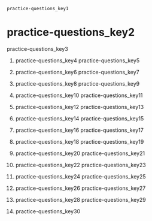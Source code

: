```ngMeta
practice-questions_key1
```
# practice-questions_key2
practice-questions_key3

1. practice-questions_key4
practice-questions_key5

2. practice-questions_key6
practice-questions_key7

3. practice-questions_key8
practice-questions_key9

4. practice-questions_key10
practice-questions_key11

5. practice-questions_key12
practice-questions_key13

6. practice-questions_key14
practice-questions_key15

7. practice-questions_key16
practice-questions_key17

8. practice-questions_key18
practice-questions_key19

9. practice-questions_key20
practice-questions_key21

10. practice-questions_key22
practice-questions_key23

11. practice-questions_key24
practice-questions_key25

12. practice-questions_key26
practice-questions_key27

13. practice-questions_key28
practice-questions_key29

14. practice-questions_key30
